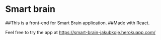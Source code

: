 # Smart brain
##This is a front-end for Smart Brain application.
##Made with React.

Feel free to try the app at https://smart-brain-jakubkoje.herokuapp.com/
